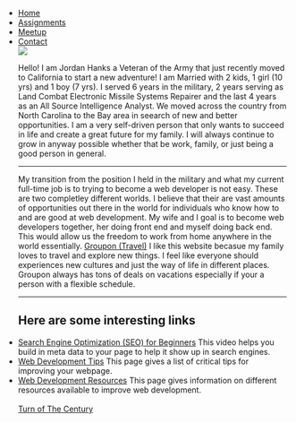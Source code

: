 
<ul>
  <li> <a href="">Home</a>
  <li> <a href="https://jhanks89.github.io/CNIT132-Assignments/">Assignments</a>
  <li> <a href="https://jhanks89.github.io/MeetUp/">Meetup</a>
  <li> <a href="https://jhanks89.github.io/Contact/">Contact</a>
          <br>
          <!-- Jordan Hanks 03/08/2022 -->
    <img src="https://photos.app.goo.gl/MjngqcmfcfbeeDycA">    
    <p> Hello! I am Jordan Hanks a Veteran of the Army that just recently moved to California to start a new adventure! I am Married with 2 kids, 1 girl (10 yrs) and 1 boy (7 yrs). I served 6 years in the military, 2 years serving as Land Combat Electronic Missile Systems Repairer and the last 4 years as an All Source Intelligence Analyst. We moved across the country from North Carolina to the Bay area in seearch of new and better opportunities. I am a very self-driven person that only wants to succeed in life and create a great future for my family. I will always continue to grow in anyway possible whether that be work, family, or just being a good person in general. </p>
<hr>
<p> My transition from the position I held in the military and what my current full-time job is to trying to become a web developer is not easy. These are two completley different worlds. I believe that their are vast amounts of opportunities out there in the world for individuals who know how to and are good at web development. My wife and I goal is to become web developers together, her doing front end and myself doing back end. This would allow us the freedom to work from home anywhere in the world essentially. <a href="https://www.groupon.com/browse/orange-county?topcategory=travel">Groupon (Travel)</a> I like this website becasue my family loves to travel and explore new things. I feel like everyone should experiences new cultures and just the way of life in different places. Groupon always has tons of deals on vacations especially if your a person with a flexible schedule. </p>
<hr>
 <h2> Here are some interesting links </h2>
<li> <a href="https://www.youtube.com/watch?v=rpwD50v0Ubo">Search Engine Optimization (SEO) for Beginners</a> This video helps you build in meta data to your page to help it show up in search engines.
<li> <a href="https://www.impactplus.com/blog/tips-for-improving-your-web-design">Web Development Tips</a> This page gives a list of critical tips for improving your webpage.
<li> <a href="https://medium.com/@ismapro/resources-to-improve-your-web-development-skills-1a3766025852">Web Development Resources</a> This page gives information on different resources available to improve web development.
<br>
  <br>
<a href="https://www.techopedia.com/2/31579/networks/a-brief-history-of-web-development#the-turn-of-the-century"> Turn of The Century </a>
        
